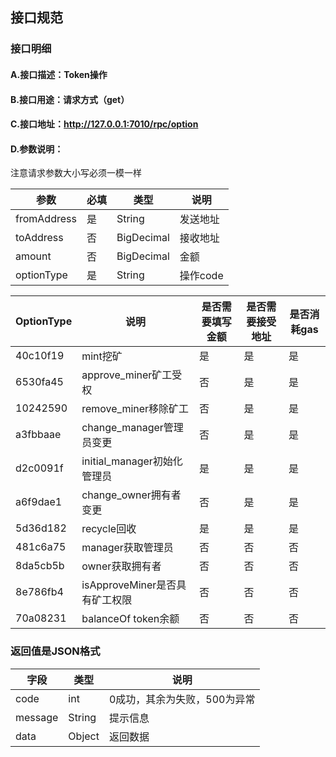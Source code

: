 ## 接口规范

### 接口明细
#### A.接口描述：Token操作
#### B.接口用途：请求方式（get）
#### C.接口地址：http://127.0.0.1:7010/rpc/option
#### D.参数说明：
注意请求参数大小写必须一模一样

参数 | 必填 | 类型 | 说明
------ | ------ | ------ | ------
fromAddress | 是 | String | 发送地址
toAddress | 否 | BigDecimal | 接收地址
amount | 否 | BigDecimal | 金额
optionType | 是 | String | 操作code

OptionType | 说明 | 是否需要填写金额 | 是否需要接受地址 | 是否消耗gas
------ | ------ | ------ | ------ | ------
40c10f19 | mint挖矿 | 是 | 是 | 是
6530fa45 | approve_miner矿工受权 | 否 | 是 | 是
10242590 | remove_miner移除矿工 | 否 | 是 | 是
a3fbbaae | change_manager管理员变更 | 否 | 是 | 是
d2c0091f | initial_manager初始化管理员 | 是 | 是 | 是
a6f9dae1 | change_owner拥有者变更 | 否 | 是 | 是
5d36d182 | recycle回收 | 是 | 是 | 是
481c6a75 | manager获取管理员 | 否 | 否 | 否
8da5cb5b | owner获取拥有者 | 否 | 否 | 否
8e786fb4 | isApproveMiner是否具有矿工权限 | 否 | 否 | 否
70a08231 | balanceOf token余额 | 否 | 否 | 否

### 返回值是JSON格式

字段 | 类型 | 说明
------ | ------ | ------
code | int | 0成功，其余为失败，500为异常
message | String | 提示信息
data | Object | 返回数据

